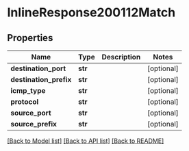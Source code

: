 # InlineResponse200112Match

## Properties
Name | Type | Description | Notes
------------ | ------------- | ------------- | -------------
**destination_port** | **str** |  | [optional] 
**destination_prefix** | **str** |  | [optional] 
**icmp_type** | **str** |  | [optional] 
**protocol** | **str** |  | [optional] 
**source_port** | **str** |  | [optional] 
**source_prefix** | **str** |  | [optional] 

[[Back to Model list]](../README.md#documentation-for-models) [[Back to API list]](../README.md#documentation-for-api-endpoints) [[Back to README]](../README.md)

